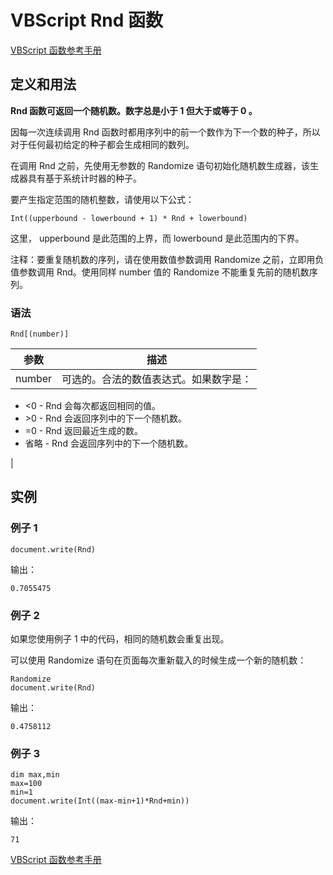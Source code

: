 # VBScript Rnd 函数

[VBScript 函数参考手册](/vbscript/vbscript_ref_functions.asp "VBScript 函数")

## 定义和用法

**Rnd 函数可返回一个随机数。数字总是小于 1 但大于或等于 0 。**

因每一次连续调用 Rnd 函数时都用序列中的前一个数作为下一个数的种子，所以对于任何最初给定的种子都会生成相同的数列。

在调用 Rnd 之前，先使用无参数的 Randomize 语句初始化随机数生成器，该生成器具有基于系统计时器的种子。

要产生指定范围的随机整数，请使用以下公式：

```
Int((upperbound - lowerbound + 1) * Rnd + lowerbound)
```

这里， upperbound 是此范围的上界，而 lowerbound 是此范围内的下界。

注释：要重复随机数的序列，请在使用数值参数调用 Randomize 之前，立即用负值参数调用 Rnd。使用同样 number 值的 Randomize 不能重复先前的随机数序列。

### 语法

```
Rnd[(number)]
```

| 参数 | 描述 |
| --- | --- |
| number | 可选的。合法的数值表达式。如果数字是：

*   &lt;0 - Rnd 会每次都返回相同的值。
*   &gt;0 - Rnd 会返回序列中的下一个随机数。
*   =0 - Rnd 返回最近生成的数。
*   省略 - Rnd 会返回序列中的下一个随机数。

 |

## 实例

### 例子 1

```
document.write(Rnd)
```

输出：

```
0.7055475
```

### 例子 2

如果您使用例子 1 中的代码，相同的随机数会重复出现。

可以使用 Randomize 语句在页面每次重新载入的时候生成一个新的随机数：

```
Randomize
document.write(Rnd)
```

输出：

```
0.4758112
```

### 例子 3

```
dim max,min
max=100
min=1
document.write(Int((max-min+1)*Rnd+min))
```

输出：

```
71
```

[VBScript 函数参考手册](/vbscript/vbscript_ref_functions.asp "VBScript 函数")

